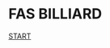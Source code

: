 <!DOCTYPE html>
<html lang="id">
<head>
    <meta charset="UTF-8">
    <meta name="viewport" content="width=device-width, initial-scale=1.0">
    <title>Fas Billiard</title>
    <link rel="stylesheet" href="styles.css">
</head>
<body>
    <div class="container">
        <h1>FAS BILLIARD</h1>
        <a href="shop.html" class="start-button">START</a>
    </div>
</body>
</html>
